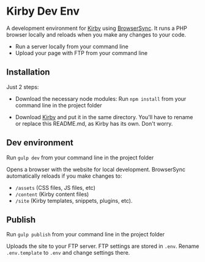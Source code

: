 # Kirby Dev Env

A development environment for [Kirby](http://getkirby.com) using [BrowserSync](https://www.browsersync.io/). It runs a PHP browser locally and reloads when you make any changes to your code.

 - Run a server locally from your command line
 - Upload your page with FTP from your command line


## Installation

Just 2 steps:

- Download the necessary node modules:
Run `npm install` from your command line in the project folder

- Download [Kirby](http://getkirby.com) and put it in the same directory. You'll have to rename or replace this README.md, as Kirby has its own. Don't worry.


## Dev environment

Run `gulp dev` from your command line in the project folder

Opens a browser with the website for local development. BrowserSync automatically reloads if you make changes to:

 - `/assets` (CSS files, JS files, etc)
 - `/content` (Kirby content files)
 - `/site` (Kirby templates, snippets, plugins, etc).


## Publish

Run `gulp publish` from your command line in the project folder

Uploads the site to your FTP server. FTP settings are stored in `.env`. Rename `.env.template` to `.env` and change settings there.